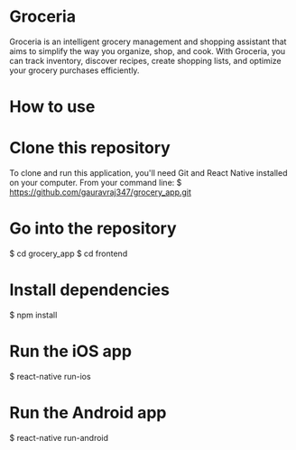 # Groceria

Groceria is an intelligent grocery management and shopping assistant that aims to simplify the way you organize, shop, and cook. With Groceria, you can track inventory, discover recipes, create shopping lists, and optimize your grocery purchases efficiently.

# How to use

# Clone this repository
To clone and run this application, you'll need Git and React Native installed on your computer. From your command line:
$ https://github.com/gauravraj347/grocery_app.git

# Go into the repository
$ cd grocery_app
$ cd frontend

# Install dependencies
$ npm install

# Run the iOS app
$ react-native run-ios

# Run the Android app
$ react-native run-android
